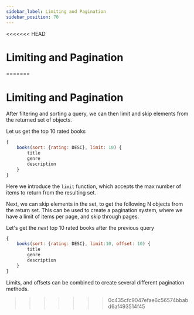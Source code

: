 ```yaml
---
sidebar_label: Limiting and Pagination
sidebar_position: 70
---
```

<<<<<<< HEAD
# Limiting and Pagination
=======
# Limiting and Pagination

After filtering and sorting a query, we can then limit and skip elements from the returned set of objects.

Let us get the top 10 rated books
```javascript
{
    books(sort: {rating: DESC}, limit: 10) {
        title
        genre
        description
    }
}
```

Here we introduce the `limit` function, which accepts the max number of items to return from the resulting set.

Next, we can skip elements in the set, to get the following N objects from the return set. This can be used to create a pagination system, where we have a limit of items per page, and skip through pages.

Let's get the *next* top 10 rated books after the previous query
```javascript
{
    books(sort: {rating: DESC}, limit:10, offset: 10) {
        title
        genre
        description
    }
}
```

Limits, and offsets can be combined to create several different pagination methods.
>>>>>>> 0c435cfc9047efae6c56574bbabd6af493514f45
